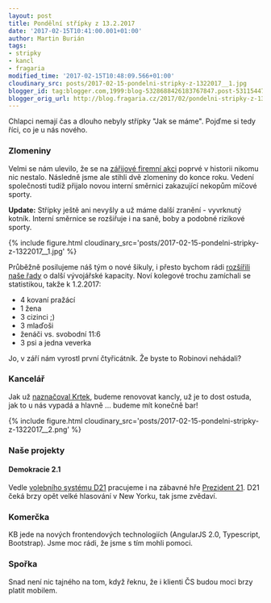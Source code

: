 ```yaml
---
layout: post
title: Pondělní střípky z 13.2.2017
date: '2017-02-15T10:41:00.001+01:00'
author: Martin Burián
tags:
- stripky
- kancl
- fragaria
modified_time: '2017-02-15T10:48:09.566+01:00'
cloudinary_src: posts/2017-02-15-pondelni-stripky-z-1322017__1.jpg
blogger_id: tag:blogger.com,1999:blog-5328688426183767847.post-5311544707190608917
blogger_orig_url: http://blog.fragaria.cz/2017/02/pondelni-stripky-z-1322017.html
---
```


Chlapci nemají čas a dlouho nebyly střípky "Jak se máme". Pojďme si tedy
říci, co je u nás nového.

### Zlomeniny

Velmi se nám ulevilo, že se na [zářijové firemní
akci](http://blog.fragaria.cz/2016/09/zapisky-z-cest-krajem-krakonosovym.html)
poprvé v historii nikomu nic nestalo. Následně jsme ale stihli dvě
zlomeniny do konce roku. Vedení společnosti tudíž přijalo novou interní
směrnici zakazující nekopům míčové sporty.

**Update:** Střípky ještě ani nevyšly a už máme další zranění -
vyvrknutý kotník. Interní směrnice se rozšiřuje i na saně, boby a
podobné rizikové
sporty.

{% include figure.html cloudinary_src='posts/2017-02-15-pondelni-stripky-z-1322017__1.jpg' %}

Průběžně posilujeme náš tým o nové šikuly, i přesto bychom rádi
[rozšířili naše řady](http://kariera.fragaria.cz/) o další vývojářské
kapacity. Noví kolegové trochu zamíchali se statistikou, takže k
1.2.2017:

  - 4 kovaní pražácí
  - 1 žena
  - 3 cizinci ;)
  - 3 mlaďoši
  - ženáči vs. svobodní 11:6
  - 3 psi a jedna veverka

Jo, v září nám vyrostl první čtyřicátník. Že byste to Robinovi
nehádali?

### Kancelář

Jak už [naznačoval
Krtek](http://blog.fragaria.cz/2017/01/pondelni-stripky-z-2312017.html),
budeme renovovat kancly, už je to dost ostuda, jak to u nás vypadá a
hlavně ... budeme mít konečně
bar\!

{% include figure.html cloudinary_src='posts/2017-02-15-pondelni-stripky-z-1322017__2.png' %}

### Naše projekty

#### Demokracie 2.1

Vedle [volebního systému D21](http://www.d21.me/) pracujeme i na zábavné
hře [Prezident 21](http://www.prezident21.cz/). D21 čeká brzy opět velké
hlasování v New Yorku, tak jsme zvědaví.

### Komerčka

KB jede na nových frontendových technologiích (AngularJS 2.0,
Typescript, Bootstrap). Jsme moc rádi, že jsme s tím mohli pomoci.

### Spořka

Snad není nic tajného na tom, když řeknu, že i klienti ČS budou moci
brzy platit mobilem.
